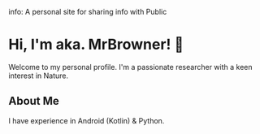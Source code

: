 info: A personal site for sharing info with Public

# Hi, I'm aka. MrBrowner! 👋

Welcome to my personal profile. 
I'm a passionate researcher with a keen interest in Nature.

## About Me
I have experience in Android (Kotlin) & Python.

<!-- ## Skills
* Web Development (HTML, CSS, JavaScript)

## Projects

## Contact
You can reach me via:
* [LinkedIn](https://www.linkedin.com/in/yourlinkedinprofile)
* [Email](mailto:youremail@example.com) -->
